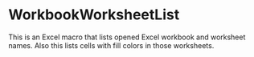 # WorkbookWorksheetList
This is an Excel macro that lists opened Excel workbook and worksheet names.  Also this lists cells with fill colors in those worksheets.

